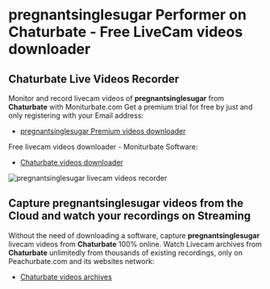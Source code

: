 # pregnantsinglesugar Performer on Chaturbate - Free LiveCam videos downloader

## Chaturbate Live Videos Recorder

Monitor and record livecam videos of **pregnantsinglesugar** from **Chaturbate** with Moniturbate.com
Get a premium trial for free by just and only registering with your Email address:
* [pregnantsinglesugar Premium videos downloader](https://moniturbate.com/request-demo-licence-key.html)

Free livecam videos downloader - Moniturbate Software:
* [Chaturbate videos downloader](https://moniturbate.com/moniturbate-download-software.html)

![pregnantsinglesugar livecam videos recorder](https://peachurnet.com/templates/moniturbate-software.png)


## Capture pregnantsinglesugar videos from the Cloud and watch your recordings on Streaming

Without the need of downloading a software, capture **pregnantsinglesugar** livecam videos from **Chaturbate** 100% online.
Watch Livecam archives from **Chaturbate** unlimitedly from thousands of existing recordings, only on Peachurbate.com and its websites network:
* [Chaturbate videos archives](https://peachurnet.com/)